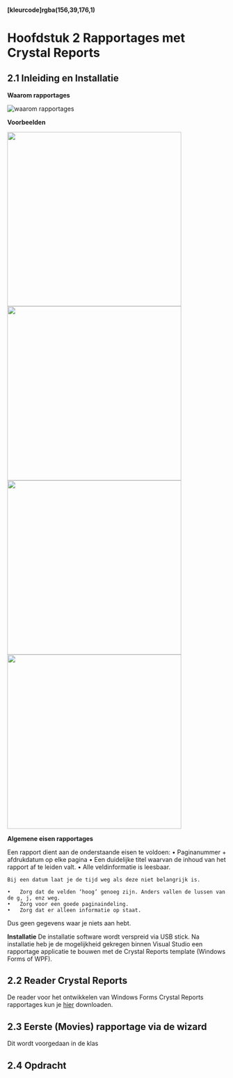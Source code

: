 #### [kleurcode]rgba(156,39,176,1)

# Hoofdstuk 2 Rapportages met Crystal Reports

## 2.1 Inleiding en Installatie 

__Waarom rapportages__

<img src="https://elo.kw1c.nl/CMS/Studie/811%20ICT-Academie/811%20VakkenInhoud/%5BB.26%20SQL%5D%20SQL%20%20Databases/Productie/04.%20Aanvullend/waaromRapportages.png" alt="waarom rapportages">

__Voorbeelden__

<img src="https://elo.kw1c.nl/CMS/Studie/811%20ICT-Academie/811%20VakkenInhoud/%5BB.26%20SQL%5D%20SQL%20%20Databases/Productie/04.%20Aanvullend/Afbeelding2-1.png" width="400" />

<img src="https://elo.kw1c.nl/CMS/Studie/811%20ICT-Academie/811%20VakkenInhoud/%5BB.26%20SQL%5D%20SQL%20%20Databases/Productie/04.%20Aanvullend/ExpensesReport.jpg"  width="400" />

<img src="https://elo.kw1c.nl/CMS/Studie/811%20ICT-Academie/811%20VakkenInhoud/%5BB.26%20SQL%5D%20SQL%20%20Databases/Productie/04.%20Aanvullend/Rapportage-Kosten-per-categorie-per-periode.png"  width="400"/>

<img src="https://elo.kw1c.nl/CMS/Studie/811%20ICT-Academie/811%20VakkenInhoud/%5BB.26%20SQL%5D%20SQL%20%20Databases/Productie/04.%20Aanvullend/rapportages-inkomsten-per-contact.png" width="400"/>

__Algemene eisen rapportages__

Een rapport dient aan de onderstaande eisen te voldoen:
    •	Paginanummer + afdrukdatum op elke pagina
    •	Een duidelijke titel waarvan de inhoud van het rapport af te leiden valt.
    •	Alle veldinformatie is leesbaar.

    Bij een datum laat je de tijd weg als deze niet belangrijk is.

    •	Zorg dat de velden ‘hoog’ genoeg zijn. Anders vallen de lussen van de g, j, enz weg.
    •	Zorg voor een goede paginaindeling.
    •	Zorg dat er alleen informatie op staat.

Dus geen gegevens waar je niets aan hebt.

__Installatie__
De installatie software wordt verspreid via USB stick. Na installatie heb je de mogelijkheid gekregen binnen Visual Studio een rapportage applicatie te bouwen met de Crystal Reports template (Windows Forms of WPF).

## 2.2 Reader Crystal Reports

De reader voor het ontwikkelen van Windows Forms Crystal Reports rapportages kun je <a href="https://elo.kw1c.nl/CMS/Studie/811%20ICT-Academie/811%20VakkenInhoud/%5BB.26%20SQL%5D%20SQL%20%20Databases/Productie/04.%20Aanvullend/Reader%20Crystal%20Reports.doc">hier</a> downloaden. 

## 2.3 Eerste (Movies) rapportage via de wizard

Dit wordt voorgedaan in de klas

## 2.4 Opdracht

